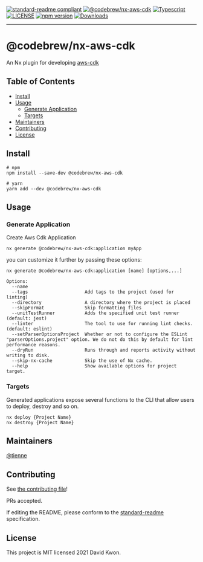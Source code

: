 [![standard-readme compliant](https://img.shields.io/badge/standard--readme-OK-green.svg?style=flat-square)](https://github.com/RichardLitt/standard-readme)
[![@codebrew/nx-aws-cdk](https://img.shields.io/badge/%40codebrew-nx--aws--cdk-green)](https://github.com/codebrewlab/nx-plugins/tree/master/packages/nx-aws-cdk)
[![Typescript](https://badgen.net/badge/icon/typescript?icon=typescript&label)](https://www.typescriptlang.org/)
[![LICENSE](https://img.shields.io/npm/l/@codebrew/nx-aws-cdk.svg)](https://www.npmjs.com/package/@codebrew/nx-aws-cdk)
[![npm version](https://img.shields.io/npm/v/@codebrew/nx-aws-cdk.svg)](https://www.npmjs.com/package/@codebrew/nx-aws-cdk)
[![Downloads](https://img.shields.io/npm/dm/@codebrew/nx-aws-cdk.svg)](https://www.npmjs.com/package/@codebrew/nx-aws-cdk)

<hr>

# @codebrew/nx-aws-cdk

An Nx plugin for developing [aws-cdk](https://docs.aws.amazon.com/cdk/latest/guide/home.html)

## Table of Contents

- [Install](#install)
- [Usage](#usage)
  - [Generate Application](#generate-application)
  - [Targets](#targets)
- [Maintainers](#maintainers)
- [Contributing](#contributing)
- [License](#license)

## Install

```shell
# npm
npm install --save-dev @codebrew/nx-aws-cdk

# yarn
yarn add --dev @codebrew/nx-aws-cdk
```

## Usage

### Generate Application

Create Aws Cdk Application

```shell
nx generate @codebrew/nx-aws-cdk:application myApp
```

you can customize it further by passing these options:

```
nx generate @codebrew/nx-aws-cdk:application [name] [options,...]

Options:
  --name
  --tags                     Add tags to the project (used for linting)
  --directory                A directory where the project is placed
  --skipFormat               Skip formatting files
  --unitTestRunner           Adds the specified unit test runner (default: jest)
  --linter                   The tool to use for running lint checks. (default: eslint)
  --setParserOptionsProject  Whether or not to configure the ESLint "parserOptions.project" option. We do not do this by default for lint performance reasons.
  --dryRun                   Runs through and reports activity without writing to disk.
  --skip-nx-cache            Skip the use of Nx cache.
  --help                     Show available options for project target.
```

### Targets

Generated applications expose several functions to the CLI that allow users to deploy, destroy and so on.

```shell
nx deploy {Project Name}
nx destroy {Project Name}
```

## Maintainers

[@tienne](https://github.com/tienne)

## Contributing

See [the contributing file](../../contributing.md)!

PRs accepted.

If editing the README, please conform to the [standard-readme](https://github.com/RichardLitt/standard-readme) specification.

## License

This project is MIT licensed 2021 David Kwon.

